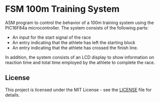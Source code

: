 # FSM 100m Training System

ASM program to control the behavior of a 100m training system using the PIC16F84a microcontroller. The system consists of the following parts:

- An input for the start signal of the race
- An entry indicating that the athlete has left the starting block
- An entry indicating that the athlete has crossed the finish line.

In addition, the system consists of an LCD display to show information on reaction time and total time employed by the athlete to complete the race.

## License

This project is licensed under the MIT License - see the [LICENSE](LICENSE) file for details.

